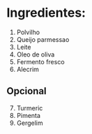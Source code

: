 # Ingredientes:
1. Polvilho
2. Queijo parmessao
3. Leite
4. Oleo de oliva
5. Fermento fresco
6. Alecrim
## Opcional
7. Turmeric 
8. Pimenta 
9. Gergelim 

